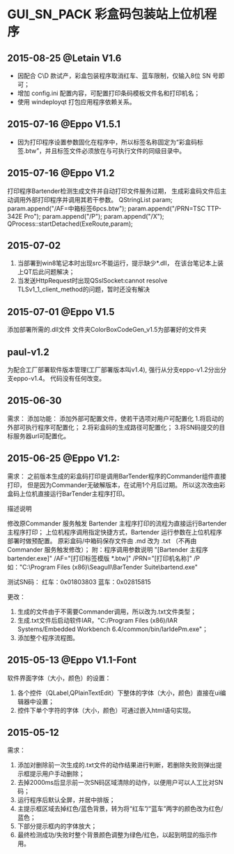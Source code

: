 # GUI_SN_PACK 彩盒码包装站上位机程序

## 2015-08-25 @Letain V1.6 

* 因配合 C\D 款试产，彩盒包装程序取消红车、蓝车限制，仅输入8位 SN 号即可；
* 增加 config.ini 配置内容，可配置打印条码模板文件名和打印机名；
* 使用 windeployqt 打包应用程序依赖关系。

## 2015-07-16 @Eppo V1.5.1 

* 因为打印程序设置参数固化在程序中，所以标签名称固定为“彩盒码标签.btw”，并且标签文件必须放在与可执行文件的同级目录中。

## 2015-07-16 @Eppo V1.2

打印程序Bartender检测生成文件并自动打印文件服务过期，
生成彩盒码文件后主动调用外部打印程序并调用其若干参数。
QStringList param;
param.append("/AF=中箱标签6pcs.btw");
param.append("/PRN=TSC TTP-342E Pro");
param.append("/P");
param.append("/X");
QProcess::startDetached(ExeRoute,param);

## 2015-07-02

1. 当部署到win8笔记本时出现src不能运行，提示缺少*.dll，
在该台笔记本上装上QT后此问题解决；
2. 当发送HttpRequest时出现QSslSocket:cannot resolve TLSv1_1_client_method的问题，暂时还没有解决


## 2015-07-01 @Eppo V1.5

添加部署所需的.dll文件
文件夹ColorBoxCodeGen_v1.5为部署好的文件夹

paul-v1.2
---
为配合工厂部署软件版本管理(工厂部署版本叫v1.4),
强行从分支eppo-v1.2分出分支eppo-v1.4。
代码没有任何改变。

## 2015-06-30

需求：
添加功能：
添加外部可配置文件，使若干选项对用户可配置化
1.将启动的外部可执行程序可配置化；
2.将彩盒码的生成路径可配置化；
3.将SN码提交的目标服务器url可配置化。

## 2015-06-25 @Eppo V1.2:

需求：
之前版本生成的彩盒码打印是调用BarTender程序的Commander组件直接打印，
但是因为Commander无破解版本，在试用1个月后过期。
所以这次改由彩盒码上位机直接运行BarTender主程序打印。

描述说明

修改原Commander 服务触发 Bartender 主程序打印的流程为直接运行Bartender 主程序打印；
上位机程序调用指定快捷方式，Bartender 运行参数在上位机程序部署时做预配置。
原彩盒码/中箱码保存文件由 .md 改为 .txt （不再由 Commander 服务触发修改）；
附：程序调用参数说明
"[Bartender 主程序 bartender.exe]" /AF="[打印标签模版 *.btw]" /PRN="[打印机名称]" /P
如："C:\Program Files (x86)\Seagull\BarTender Suite\bartend.exe"

测试SN码：
红车：0x01803803
蓝车：0x02815815

更改：

1. 生成的文件由于不需要Commander调用，所以改为.txt文件类型；
2. 生成.txt文件后启动软件IAR，"C:/Program Files (x86)/IAR Systems/Embedded
  Workbench 6.4/common/bin/IarIdePm.exe"；
3. 添加整个程序流程图。

## 2015-05-13 @Eppo V1.1-Font 

软件界面字体（大小，颜色）的设置：

1. 各个控件（QLabel,QPlainTextEdit）下整体的字体（大小，颜色）直接在ui编辑器中设置；
2. 控件下单个字符的字体（大小，颜色）可通过嵌入html语句实现。

## 2015-05-12

需求：

1. 添加对删除前一次生成的.txt文件的动作结果进行判断，若删除失败则弹出提示框提示用户手动删除；
2. 去掉2000ms后显示前一次SN码区域清除的动作，以便用户可以人工比对SN码；
3. 运行程序后默认全屏，并居中排版；
4. 主提示框区域去掉红色/蓝色背景，转为将“红车”/“蓝车”两字的颜色改为红色/蓝色；
5. 下部分提示框内的字体放大；
6. 最终检测成功/失败时整个背景颜色调整为绿色/红色，以起到明显的指示作用。


